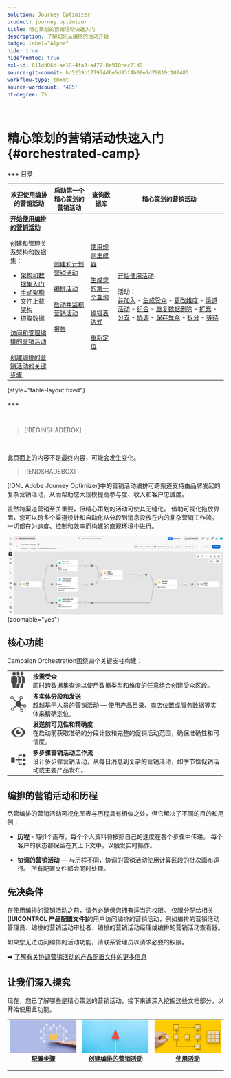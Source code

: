 ```yaml
---
solution: Journey Optimizer
product: journey optimizer
title: 精心策划的营销活动快速入门
description: 了解如何从编排的活动开始
badge: label="Alpha"
hide: true
hidefromtoc: true
exl-id: 611dd06d-aa18-4fa3-a477-8a910cec21d8
source-git-commit: bd5239b177954d6e5d83f4b08e7d79819c102485
workflow-type: tm+mt
source-wordcount: '485'
ht-degree: 7%

---
```


# 精心策划的营销活动快速入门 {#orchestrated-camp}

+++ 目录

| 欢迎使用编排的营销活动 | 启动第一个精心策划的营销活动 | 查询数据库 | 精心策划的营销活动 |
|---|---|---|---|
| <b>[开始使用编排的营销活动](gs-orchestrated-campaigns.md)</b><br/><br/>创建和管理关系架构和数据集：</br> <ul><li>[架构和数据集入门](gs-schemas.md)</li><li>[手动架构](manual-schema.md)</li><li>[文件上载架构](file-upload-schema.md)</li><li>[摄取数据](ingest-data.md)</li></ul>[访问和管理编排的营销活动](access-manage-orchestrated-campaigns.md)<br/><br/>[创建编排的营销活动的关键步骤](gs-campaign-creation.md) | [创建和计划营销活动](create-orchestrated-campaign.md)<br/><br/>[编排活动](orchestrate-activities.md)<br/><br/>[启动并监视营销活动](start-monitor-campaigns.md)<br/><br/>[报告](reporting-campaigns.md) | [使用规则生成器](orchestrated-rule-builder.md)<br/><br/>[生成您的第一个查询](build-query.md)<br/><br/>[编辑表达式](edit-expressions.md)<br/><br/>[重新定位](retarget.md) | [开始使用活动](activities/about-activities.md)<br/><br/>活动：<br/>[并加入](activities/and-join.md) - [生成受众](activities/build-audience.md) - [更改维度](activities/change-dimension.md) - [渠道活动](activities/channels.md) - [组合](activities/combine.md) - [重复数据删除](activities/deduplication.md) - [扩充](activities/enrichment.md) - [分支](activities/fork.md) - [协调](activities/reconciliation.md) - [保存受众](activities/save-audience.md) - [拆分](activities/split.md) - [等待](activities/wait.md) |

{style="table-layout:fixed"}

+++

<br/>

>[!BEGINSHADEBOX]

</br>

此页面上的内容不是最终内容，可能会发生变化。

>[!ENDSHADEBOX]

[!DNL Adobe Journey Optimizer]中的营销活动编排可跨渠道支持由品牌发起的复杂营销活动，从而帮助您大规模提高参与度、收入和客户忠诚度。

虽然跨渠道营销至关重要，但精心策划的活动可使其无缝化。 借助可视化拖放界面，您可以跨多个渠道设计和自动化从分段到消息投放在内的复杂营销工作流。 一切都在为速度、控制和效率而构建的直观环境中进行。

![](assets/canvas-example-diagram.png){zoomable="yes"}

## 核心功能

Campaign Orchestration围绕四个关键支柱构建：

<table style="table-layout:auto">
<tr style="border: 0;">
<td><img alt="按需受众" src="assets/do-not-localize/icon-audience.svg" width="50px"></a></td><td><b>按需受众</b><br/>即时跨数据集查询以使用数据类型和维度的任意组合创建受众区段。</td></tr>
<tr style="border: 0;">
<td><img alt="多实体分段和发送" src="assets/do-not-localize/icon-entity.svg" width="50px"></a></td><td><b>多实体分段和发送</b><br/>超越基于人员的营销活动 — 使用产品目录、商店位置或服务数据等实体来精确定位。</td></tr>
<tr style="border: 0;">
<td><img alt="预发送可见性和精确性" src="assets/do-not-localize/icon-visibility.svg" width="50px"></a></td><td><b>发送前可见性和精确度</b><br/>在启动前获取准确的分段计数和完整的促销活动范围，确保准确性和可信度。</td></tr>
<tr style="border: 0;">
<td><img alt="多步骤活动工作流" src="assets/do-not-localize/icon-multistep.svg" width="50px"></a></td><td><b>多步骤营销活动工作流</b><br/>设计多步骤营销活动，从每日消息到复杂的营销活动，如季节性促销活动或主要产品发布。</td></tr>
</table>

## 编排的营销活动和历程

尽管编排的营销活动可视化图表与历程具有相似之处，但它解决了不同的目的和用例：

* **历程** - 1到1个画布，每个个人资料将按照自己的速度在各个步骤中传递。 每个客户的状态都保留在其上下文中，以触发实时操作。

* **协调的营销活动** — 与历程不同，协调的营销活动使用计算区段的批次画布运行。 所有配置文件都会同时处理。

## 先决条件

在使用编排的营销活动之前，请务必确保您拥有适当的权限。 仅限分配给相关&#x200B;**[!UICONTROL 产品配置文件]**&#x200B;的用户访问编排的营销活动，例如编排的营销活动管理员、编排的营销活动审批者、编排的营销活动经理或编排的营销活动查看器。

如果您无法访问编排的活动功能，请联系管理员以请求必要的权限。

➡️ [了解有关协调营销活动的产品配置文件的更多信息](../administration/ootb-product-profiles.md)

## 让我们深入探究

现在，您已了解哪些是精心策划的营销活动，接下来该深入挖掘这些文档部分，以开始使用此功能。

<table><tr style="border: 0; text-align: center;">
<td>
<a href="gs-campaign-creation.md">
<img alt="访问和管理工作流" src="assets/do-not-localize/workflow-access.jpeg">
</a>
<div>
<a href="gs-campaign-creation.md"><strong>配置步骤</strong></a>
</div>
<p>
</td>
<td>
<a href="create-orchestrated-campaign.md">
<img alt="潜在客户" src="assets/do-not-localize/workflow-create.jpeg">
</a>
<div><a href="create-orchestrated-campaign.md"><strong>创建编排的营销活动</strong>
</div>
<p>
</td>
<td>
<a href="activities/about-activities.md">
<img alt="不频繁" src="assets/do-not-localize/workflow-activities.jpeg">
</a>
<div>
<a href="activities/about-activities.md"><strong>使用活动</strong></a>
</div>
<p></td>
</tr></table>
